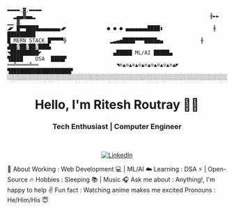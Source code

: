```
▬▬▬▬.◙.▬▬▬▬
  ▂▄▄▓▄▄▂                                                        ╫►►         ▁▁ ▓
◢◤ █▀▀████▄▄▄▄▄▄▄◢◤             ● ● ● ▄▄▄▄▄▄▄████▮                ╫        █████████
█ MERN STACK █▀▀▀▀╬              ▂▃▄▅████▀▀▀████▅▄            ╫        ▟██⍁██⍁██⍁███▙
◥█████████◤                       ▄█████ ML/AI █████▄                 ▜████    DSA  ████▛
══╩════╩══                         ◥⊙▲⊙▲⊙▲⊙▲⊙▲⊙▲⊙▲⊙▲⊙▲◤       ▜███████████████████▛
░░░░░░░░░░░░░░░░░░░░░░░░░░░░░░░░░░░░░░░░░░░░░░░░░░░░░░░░░░░░░░░░░░░░░░░░░░░░░░░░░░░░░░░░░░░
```
<h1 align="center"> Hello, I'm Ritesh Routray 👨‍💻 </h1>

<h3 align="center">  Tech Enthusiast | Computer Engineer </h3> <br>

<p align="center"> 
<a href="https://www.linkedin.com/in/ritesh-routray-b2ab38265/"><img alt="LinkedIn" src="https://img.shields.io/badge/-Sulthan_Mohaideen-blue?style=flat-square&logo=Linkedin&logoColor=white&link=https://www.linkedin.com/in/sulthannk/"></a>
</p>

🤔 About
Working : Web Development 💻 | ML/AI ☁️
Learning : DSA ⚡ | Open-Source 🔥
Hobbies : Sleeping 📚 | Music 🎧
Ask me about : Anything!, I'm happy to help ✌️
Fun fact : Watching anime makes me excited
Pronouns : He/Him/His 😇
